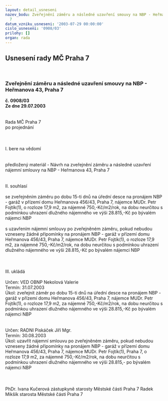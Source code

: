 ```yaml
---
layout: detail_usneseni
nazev_bodu: Zveřejnění záměru a následné uzavření smouvy na NBP - Heřmanova 43, Praha
  7
datum_vzniku_usneseni: '2003-07-29 00:00:00'
cislo_usneseni: '0908/03'
prilohy: []
organ: rada
---
```

<div id="ucUsn_pList" class="usn">
	<span><h2>Usnesení rady MČ Praha 7 </h2>
<br></span><div class="standBody">
<span><h3>Zveřejnění záměru a následné uzavření smouvy na NBP - Heřmanova 43, Praha 7</h3></span><div class="center">
		<strong>č. 0908/03</strong><br>
	</div>
<div class="center">
		<strong>Ze dne 29.07.2003</strong><br><br>
	</div>
<br>Rada MČ Praha 7<br>po projednání<br><br><br><br>I.	bere na vědomí<br><br> <br>předložený materiál - Návrh na zveřejnění záměru a následné uzavření nájemní smlouvy   na NBP - Heřmanova 43, Praha 7<br><br><br>II.	souhlasí <br><br>se zveřejněním záměru po dobu 15-ti dnů na úřední desce na pronájem NBP -  garáž v přízemí domu Heřmanova 456/43, Praha 7, nájemce MUDr. Petr Fojtík(1), o rozloze 17,9 m2, za nájemné 750,-Kč/m2/rok, na dobu neurčitou s podmínkou uhrazení dlužného nájemného ve výši 28.815,-Kč po bývalém nájemci NBP    <br><br>s uzavřením nájemní smlouvy po zveřejněném záměru, pokud nebudou vzneseny žádné připomínky na pronájem NBP - garáž v přízemí domu Heřmanova 456/43, Praha 7, nájemce MUDr. Petr Fojtík(1), o rozloze 17,9 m2, za nájemné 750,-Kč/m2/rok, na dobu neurčitou s podmínkou uhrazení dlužného nájemného ve výši 28.815,-Kč po bývalém nájemci NBP    <br>   <br><br><br>III.	ukládá <br><br>Určen:	VED OBNP Nekolová Valerie<br>Termín: 31.07.2003<br>Úkol:	zveřejnit záměr po dobu 15-ti dnů na úřední desce na pronájem NBP -  garáž v přízemí   domu Heřmanova 456/43, Praha 7, nájemce MUDr. Petr Fojtík(1), o rozloze 17,9 m2, za nájemné  750,-Kč/m2/rok, na dobu neurčitou s podmínkou uhrazení dlužného nájemného ve výši 28.815,-Kč po bývalém nájemci NBP<br> <br><br>Určen:	RADNI Piskáček Jiří Mgr.<br>Termín: 30.08.2003<br>Úkol:	uzavřít nájemní smlouvu po zveřejněném záměru, pokud nebudou vzneseny žádné připomínky na pronájem NBP - garáž v přízemí domu Heřmanova 456/43, Praha 7, nájemce MUDr. Petr Fojtík(1), Praha 7, o rozloze 17,9 m2, za nájemné  750,-Kč/m2/rok, na dobu neurčitou  s podmínkou uhrazení dlužného nájemného ve výši 28.815,- po bývalém nájemci NBP<br> <br> <br>	<br>PhDr. Ivana Kučerová zástupkyně starosty Městské části Praha 7	 Radek Mikšík starosta Městské části Praha 7<br>	<br><br>
</div>
</div>
